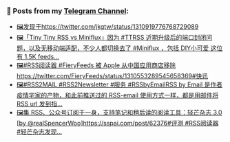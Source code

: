 ### 📰 Posts from my [Telegram Channel](https://t.me/s/aboutrss):
<!-- BLOG-POST-LIST:START -->
- [🖼发现于https://twitter.com/jkgtw/status/1310919776768729089](https://t.me/aboutrss/832)
- [🖼「Tiny Tiny RSS vs Miniflux」因为 #TTRSS 近期升级后的端口封闭问题，以及无移动端适配，不少人都切换去了 #Miniflux ，包括 DIY小可爱 这位有 1.5K feeds...](https://t.me/aboutrss/831)
- [🖼#RSS阅读器 #FieryFeeds 被 Apple 从中国应用商店移除https://twitter.com/FieryFeeds/status/1310553289545658369#快讯](https://t.me/aboutrss/830)
- [🖼#RSS2MAIL #RSS2Newsletter #服务 #RSSbyEmailRSS by Email 是作者疫情宅家的产物，和此前推送过的  RSS-email 使用方式一样，都是用邮件将 RSS url 发到指...](https://t.me/aboutrss/829)
- [🖼集 RSS、公众号订阅于一身，支持笔记和稍后读的阅读工具：轻芒杂志 3.0 [by @realSpencerWoo]https://sspai.com/post/62376#评测 #RSS阅读器 #轻芒杂志发现...](https://t.me/aboutrss/828)
<!-- BLOG-POST-LIST:END -->

<!--
**AboutRSS/AboutRSS** is a ✨ _special_ ✨ repository because its `README.md` (this file) appears on your GitHub profile.

Here are some ideas to get you started:

- 🔭 I’m currently working on ...
- 🌱 I’m currently learning ...
- 👯 I’m looking to collaborate on ...
- 🤔 I’m looking for help with ...
- 💬 Ask me about ...
- 📫 How to reach me: ...
- 😄 Pronouns: ...
- ⚡ Fun fact: ...
-->

